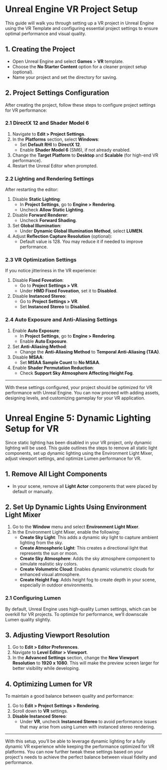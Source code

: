 # Unreal Engine VR Project Setup

This guide will walk you through setting up a VR project in Unreal Engine using the VR Template and configuring essential project settings to ensure optimal performance and visual quality.

## 1. **Creating the Project**
- Open Unreal Engine and select **Games** > **VR** template.
- Choose the **No Starter Content** option for a cleaner project setup (optional).
- Name your project and set the directory for saving.

## 2. **Project Settings Configuration**

After creating the project, follow these steps to configure project settings for VR performance:

### 2.1 **DirectX 12 and Shader Model 6**
1. Navigate to **Edit > Project Settings**.
2. In the **Platforms** section, select **Windows**:
    - Set **Default RHI** to **DirectX 12**.
    - Enable **Shader Model 6** (SM6), if not already enabled.
3. Change the **Target Platform** to **Desktop** and **Scalable** (for high-end VR performance).
4. Restart the Unreal Editor when prompted.

### 2.2 **Lighting and Rendering Settings**

After restarting the editor:
1. Disable **Static Lighting**:
    - In **Project Settings**, go to **Engine > Rendering**.
    - Uncheck **Allow Static Lighting**.
2. Disable **Forward Renderer**:
    - Uncheck **Forward Shading**.
3. Set **Global Illumination**:
    - Under **Dynamic Global Illumination Method**, select **LUMEN**.
4. Adjust **Reflection Capture Resolution** (optional):
    - Default value is 128. You may reduce it if needed to improve performance.

### 2.3 **VR Optimization Settings**

If you notice jitteriness in the VR experience:
1. Disable **Fixed Foveation**:
    - Go to **Project Settings > VR**.
    - Under **HMD Fixed Foveation**, set it to **Disabled**.
2. Disable **Instanced Stereo**:
    - Go to **Project Settings > VR**.
    - Set **Instanced Stereo** to **Disabled**.

### 2.4 **Auto Exposure and Anti-Aliasing Settings**
1. Enable **Auto Exposure**:
    - In **Project Settings**, go to **Engine > Rendering**.
    - Enable **Auto Exposure**.
2. Set **Anti-Aliasing Method**:
    - Change the **Anti-Aliasing Method** to **Temporal Anti-Aliasing (TAA)**.
3. Disable **MSAA**:
    - Set **MSAA Sample Count** to **No MSAA**.
4. Enable **Shader Permutation Reduction**:
    - Check **Support Sky Atmosphere Affecting Height Fog**.

---

With these settings configured, your project should be optimized for VR performance with Unreal Engine. You can now proceed with adding assets, designing levels, and customizing gameplay for your VR application.


# Unreal Engine 5: Dynamic Lighting Setup for VR

Since static lighting has been disabled in your VR project, only dynamic lighting will be used. This guide outlines the steps to remove all static light components, set up dynamic lighting using the Environment Light Mixer, adjust viewport settings, and optimize Lumen performance for VR.

## 1. **Remove All Light Components**
- In your scene, remove all **Light Actor** components that were placed by default or manually.
  
## 2. **Set Up Dynamic Lights Using Environment Light Mixer**
1. Go to the **Window** menu and select **Environment Light Mixer**.
2. In the Environment Light Mixer, enable the following:
   - **Create Sky Light**: This adds a dynamic sky light to capture ambient lighting from the sky.
   - **Create Atmospheric Light**: This creates a directional light that represents the sun or moon.
   - **Create Sky Atmosphere**: Adds the sky atmosphere component to simulate realistic sky colors.
   - **Create Volumetric Cloud**: Enables dynamic volumetric clouds for enhanced visual atmosphere.
   - **Create Height Fog**: Adds height fog to create depth in your scene, especially in outdoor environments.

### 2.1 **Configuring Lumen**
By default, Unreal Engine uses high-quality Lumen settings, which can be overkill for VR projects. To optimize for performance, we’ll downscale Lumen quality slightly.

## 3. **Adjusting Viewport Resolution**
1. Go to **Edit > Editor Preferences**.
2. Navigate to **Level Editor > Viewport**.
3. In the **Advanced Settings** section, change the **New Viewport Resolution** to **1920 x 1080**. This will make the preview screen larger for better visibility while developing.

## 4. **Optimizing Lumen for VR**
To maintain a good balance between quality and performance:
1. Go to **Edit > Project Settings > Rendering**.
2. Scroll down to **VR** settings.
3. **Disable Instanced Stereo**:
   - Under **VR**, uncheck **Instanced Stereo** to avoid performance issues that may arise from using Lumen with instanced stereo rendering.

---

With this setup, you’ll be able to leverage dynamic lighting for a fully dynamic VR experience while keeping the performance optimized for VR platforms. You can now further tweak these settings based on your project's needs to achieve the perfect balance between visual fidelity and performance.
